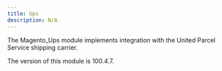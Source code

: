 ```yaml
---
title: Ups
description: N/A
---
```


The Magento_Ups module implements integration with the United Parcel Service shipping carrier.

<InlineAlert slots="text" />
The version of this module is 100.4.7.
